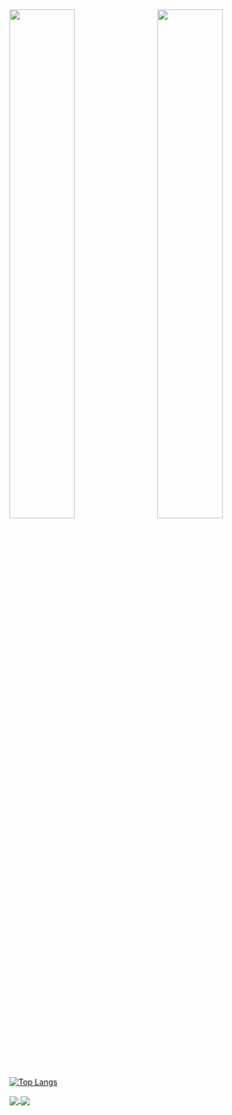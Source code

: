 <!-- <img alt="Sajal's Activity Graph" src="https://activity-graph.herokuapp.com/graph?username=Sajal24&theme=nightowl&area=true" width="100%">   -->

 ## 

 <img  src="https://github-readme-stats.vercel.app/api?username=Sajal24&show_icons=true&count_private=true&theme=material-palenight" width="48%" align="right">  
 <img  src="https://github-readme-streak-stats.herokuapp.com/?user=Sajal24&theme=material-palenight" width="48%"> 
 
 [![Top Langs](https://github-readme-stats.vercel.app/api/top-langs/?username=Sajal24&theme=material-palenight)](https://github.com/Sajal24/github-readme-stats)
 
 <a href="https://github.com/Sajal24/github-readme-stats">
  <img align="center" src="https://github-readme-stats.vercel.app/api/pin/?username=Sajal24&repo=github-readme-stats" />
</a>
<a href="https://github.com/Sajal24/convoychat">
  <img align="center" src="https://github-readme-stats.vercel.app/api/pin/?username=Sajal24&repo=%-Vanilla-JS-Projects" />
</a>

<!-- material-palenight -->
